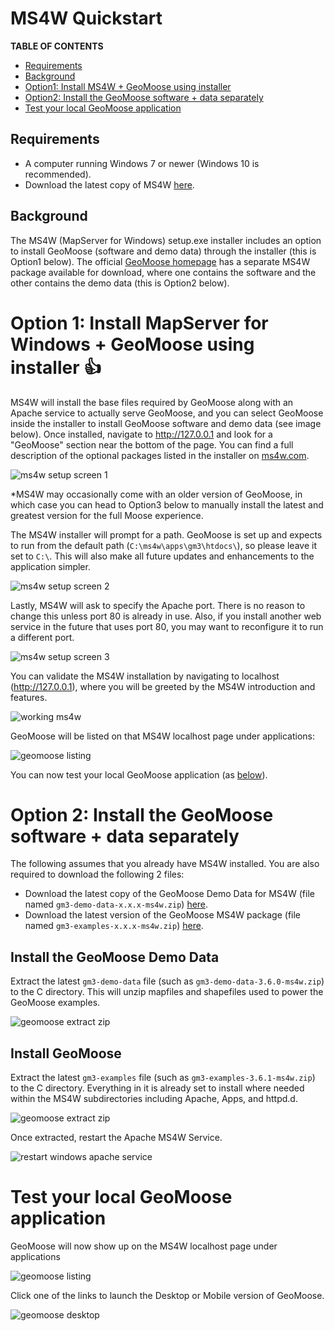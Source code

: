 # MS4W Quickstart

**TABLE OF CONTENTS**
* [Requirements](#req)
* [Background](#back)
* [Option1: Install MS4W + GeoMoose using installer](#option1)
* [Option2: Install the GeoMoose software + data separately](#option2)
* [Test your local GeoMoose application](#test)

## <a name="req"></a>Requirements

 * A computer running Windows 7 or newer (Windows 10 is recommended).
 * Download the latest copy of MS4W [here](https://ms4w.com).

## <a name="back"></a>Background

The MS4W (MapServer for Windows) setup.exe installer includes an option to install GeoMoose (software and
demo data) through the installer (this is Option1 below).  The official [GeoMoose homepage](https://www.geomoose.org/download.html) 
has a separate MS4W package available for download, where one contains the software and the other contains 
the demo data (this is Option2 below). 

# <a name="option1">Option 1: Install MapServer for Windows + GeoMoose using installer :+1:

MS4W will install the base files required by GeoMoose along with an Apache service to actually serve GeoMoose, and
you can select GeoMoose inside the installer to install GeoMoose software and demo data (see image below). 
Once installed, navigate to http://127.0.0.1 and look for a "GeoMoose" section near the bottom of the page.
You can find a full description of the optional packages listed in the installer on [ms4w.com](https://www.geomoose.org/download.html).

![ms4w setup screen 1](ms4w-setup-1.png)

*MS4W may occasionally come with an older version of GeoMoose, in which case you can head to Option3 below to manually 
install the latest and greatest version for the full Moose experience.

The MS4W installer will prompt for a path. GeoMoose is set up and expects to run from the default path (`C:\ms4w\apps\gm3\htdocs\`), 
so please leave it set to `C:\`.  This will also make all future updates and enhancements to the 
application simpler.

![ms4w setup screen 2](ms4w-setup-2.png)

Lastly, MS4W will ask to specify the Apache port. There is no reason to change this unless port 80 is 
already in use. Also, if you install another web service in the future that uses port 80, you may want 
to reconfigure it to run a different port.

![ms4w setup screen 3](ms4w-setup-3.png)

You can validate the MS4W installation by navigating to localhost (http://127.0.0.1), where you will 
be greeted by the MS4W introduction and features.

![working ms4w](ms4w-success.png)

GeoMoose will be listed on that MS4W localhost page under applications:

![geomoose listing](geomoose-success-1.png)

You can now test your local GeoMoose application (as [below](#test)).

# <a name="option2">Option 2: Install the GeoMoose software + data separately

The following assumes that you already have MS4W installed.  You are also required to download 
the following 2 files:

 * Download the latest copy of the GeoMoose Demo Data for MS4W (file named `gm3-demo-data-x.x.x-ms4w.zip`) [here](https://www.geomoose.org/downloads/gm3-demo-data-3.6.0-ms4w.zip).
 * Download the latest version of the GeoMoose MS4W package (file named `gm3-examples-x.x.x-ms4w.zip`) [here](https://www.geomoose.org/downloads/gm3-examples-3.6.1-ms4w.zip).

## Install the GeoMoose Demo Data

Extract the latest `gm3-demo-data` file (such as `gm3-demo-data-3.6.0-ms4w.zip`) to the C directory. 
This will unzip mapfiles and shapefiles used to power the GeoMoose examples.

![geomoose extract zip](geomoose-setup-1.png)

## Install GeoMoose

Extract the latest `gm3-examples` file (such as `gm3-examples-3.6.1-ms4w.zip`) to the C directory. 
Everything in it is already set to install where needed within the MS4W subdirectories including 
Apache, Apps, and httpd.d.

![geomoose extract zip](geomoose-setup-1.png)

Once extracted, restart the Apache MS4W Service.

![restart windows apache service](geomoose-setup-2.png)

# <a name="test">Test your local GeoMoose application

GeoMoose will now show up on the MS4W localhost page under applications

![geomoose listing](geomoose-success-1.png)

Click one of the links to launch the Desktop or Mobile version of GeoMoose.

![geomoose desktop](geomoose-success-2.png)




